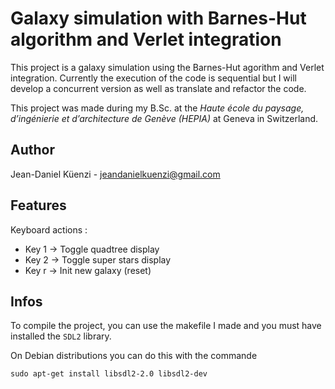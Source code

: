 # Galaxy simulation with Barnes-Hut algorithm and Verlet integration

This project is a galaxy simulation using the Barnes-Hut agorithm and Verlet integration. Currently the execution of the code is sequential but I will develop a concurrent version as well as translate and refactor the code.

This project was made during my B.Sc. at the *Haute école du paysage, d’ingénierie et d’architecture de Genève (HEPIA)* at Geneva in Switzerland.

## Author

Jean-Daniel Küenzi - jeandanielkuenzi@gmail.com

## Features

Keyboard actions :
- Key 1 -> Toggle quadtree display
- Key 2 -> Toggle super stars display
- Key r -> Init new galaxy (reset)

## Infos

To compile the project, you can use the makefile I made and you must have installed the `SDL2` library.

On Debian distributions you can do this with the commande
```
sudo apt-get install libsdl2-2.0 libsdl2-dev
```
